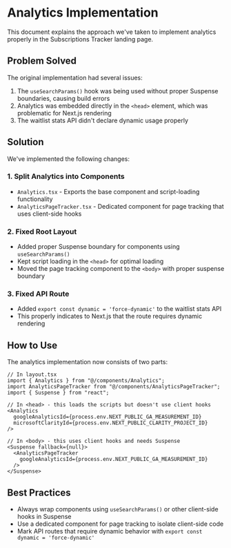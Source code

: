 # Analytics Implementation

This document explains the approach we've taken to implement analytics properly in the Subscriptions Tracker landing page.

## Problem Solved

The original implementation had several issues:

1. The `useSearchParams()` hook was being used without proper Suspense boundaries, causing build errors
2. Analytics was embedded directly in the `<head>` element, which was problematic for Next.js rendering
3. The waitlist stats API didn't declare dynamic usage properly

## Solution

We've implemented the following changes:

### 1. Split Analytics into Components

- `Analytics.tsx` - Exports the base component and script-loading functionality
- `AnalyticsPageTracker.tsx` - Dedicated component for page tracking that uses client-side hooks

### 2. Fixed Root Layout

- Added proper Suspense boundary for components using `useSearchParams()`
- Kept script loading in the `<head>` for optimal loading
- Moved the page tracking component to the `<body>` with proper suspense boundary

### 3. Fixed API Route

- Added `export const dynamic = 'force-dynamic'` to the waitlist stats API
- This properly indicates to Next.js that the route requires dynamic rendering

## How to Use

The analytics implementation now consists of two parts:

```tsx
// In layout.tsx
import { Analytics } from "@/components/Analytics";
import AnalyticsPageTracker from "@/components/AnalyticsPageTracker";
import { Suspense } from "react";

// In <head> - this loads the scripts but doesn't use client hooks
<Analytics 
  googleAnalyticsId={process.env.NEXT_PUBLIC_GA_MEASUREMENT_ID}
  microsoftClarityId={process.env.NEXT_PUBLIC_CLARITY_PROJECT_ID}
/>

// In <body> - this uses client hooks and needs Suspense
<Suspense fallback={null}>
  <AnalyticsPageTracker 
    googleAnalyticsId={process.env.NEXT_PUBLIC_GA_MEASUREMENT_ID}
  />
</Suspense>
```

## Best Practices

- Always wrap components using `useSearchParams()` or other client-side hooks in Suspense
- Use a dedicated component for page tracking to isolate client-side code
- Mark API routes that require dynamic behavior with `export const dynamic = 'force-dynamic'`
